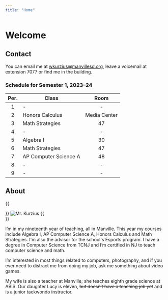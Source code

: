 ```yaml
---
title: "Home"
---
```


# Welcome

## Contact

You can email me at wkurzius@manvillesd.org, leave a voicemail at extension 7077 or find me in the building.

### Schedule for Semester 1, 2023–24

| Per. | Class                 |     Room     |
| :--: | --------------------- | :----------: |
|  1   | -                     |      -       |
|  2   | Honors Calculus       | Media Center |
|  3   | Math Strategies       |      47      |
|  4   | -                     |      -       |
|  5   | Algebra I             |      30      |
|  6   | Math Strategies       |      47      |
|  7   | AP Computer Science A |      48      |
|  8   | -                     |      -       |
|  9   | -                     |      -       |

## About

{{<div avatar>}}
![Mr. Kurzius](images/avatar.jpg)
{{</div>}}

I’m in my nineteenth year of teaching, all in Manville. This year my courses include Algebra I, AP Computer Science A, Honors Calculus and Math Strategies. I'm also the advisor for the school's Esports program. I have a degree in Computer Science from TCNJ and I’m certified in NJ to teach computer science and math.

I’m interested in most things related to computers, photography, and if you ever need to distract me from doing my job, ask me something about video games.

My wife is also a teacher at Manville; she teaches eighth grade science at ABIS. Our daughter Lucy is eleven, ~~but doesn’t have a teaching job yet~~ and is a junior taekwondo instructor.
